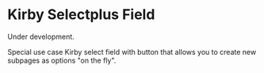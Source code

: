 # Kirby Selectplus Field

Under development.

Special use case Kirby select field with button that allows you to create new subpages as options "on the fly".
